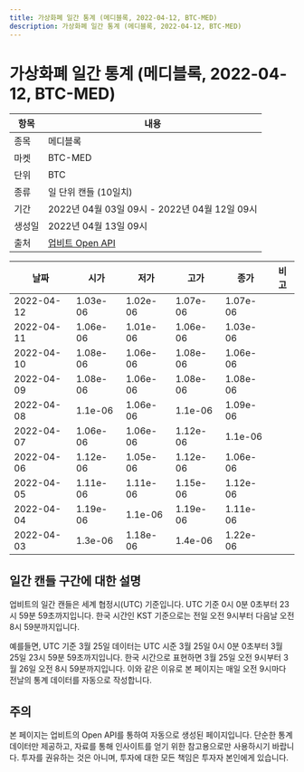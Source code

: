 ```yaml
---
title: 가상화폐 일간 통계 (메디블록, 2022-04-12, BTC-MED)
description: 가상화폐 일간 통계 (메디블록, 2022-04-12, BTC-MED)
---
```



가상화폐 일간 통계 (메디블록, 2022-04-12, BTC-MED)
===

|항목|내용|
|--|--|
|종목|메디블록|
|마켓|BTC-MED|
|단위|BTC|
|종류|일 단위 캔들 (10일치)|
|기간|2022년 04월 03일 09시 - 2022년 04월 12일 09시|
|생성일|2022년 04월 13일 09시|
|출처|[업비트 Open API](https://docs.upbit.com)|


|날짜|시가|저가|고가|종가|비고|
|--|--|--|--|--|--|
|2022-04-12|1.03e-06|1.02e-06|1.07e-06|1.07e-06|    |
|2022-04-11|1.06e-06|1.01e-06|1.06e-06|1.03e-06|    |
|2022-04-10|1.08e-06|1.06e-06|1.08e-06|1.06e-06|    |
|2022-04-09|1.08e-06|1.06e-06|1.08e-06|1.08e-06|    |
|2022-04-08|1.1e-06|1.06e-06|1.1e-06|1.09e-06|    |
|2022-04-07|1.06e-06|1.06e-06|1.12e-06|1.1e-06|    |
|2022-04-06|1.12e-06|1.05e-06|1.12e-06|1.06e-06|    |
|2022-04-05|1.11e-06|1.11e-06|1.15e-06|1.12e-06|    |
|2022-04-04|1.19e-06|1.1e-06|1.19e-06|1.11e-06|    |
|2022-04-03|1.3e-06|1.18e-06|1.4e-06|1.22e-06|    |


일간 캔들 구간에 대한 설명
---


업비트의 일간 캔들은 세계 협정시(UTC) 기준입니다. 
UTC 기준 0시 0분 0초부터 23시 59분 59초까지입니다. 
한국 시간인 KST 기준으로는 전일 오전 9시부터 다음날 오전 8시 59분까지입니다. 


예를들면, UTC 기준 3월 25일 데이터는 UTC 시준 3월 25일 0시 0분 0초부터 3월 25일 23시 59분 59초까지입니다. 
한국 시간으로 표현하면 3월 25일 오전 9시부터 3월 26일 오전 8시 59분까지입니다. 
이와 같은 이유로 본 페이지는 매일 오전 9시마다 전날의 통계 데이터를 자동으로 작성합니다. 


주의
---


본 페이지는 업비트의 Open API를 통하여 자동으로 생성된 페이지입니다. 
단순한 통계 데이터만 제공하고, 자료를 통해 인사이트를 얻기 위한 참고용으로만 사용하시기 바랍니다. 
투자를 권유하는 것은 아니며, 투자에 대한 모든 책임은 투자자 본인에게 있습니다. 
